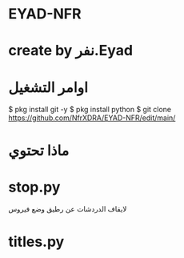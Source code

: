# EYAD-NFR
# create by نفر.Eyad
# اوامر التشغيل
$ pkg install git -y
$ pkg install python
$ git clone https://github.com/NfrXDRA/EYAD-NFR/edit/main/
# ماذا تحتوي
# stop.py
لايقاف الدردشات عن رطيق وضع فيروس
# titles.py
